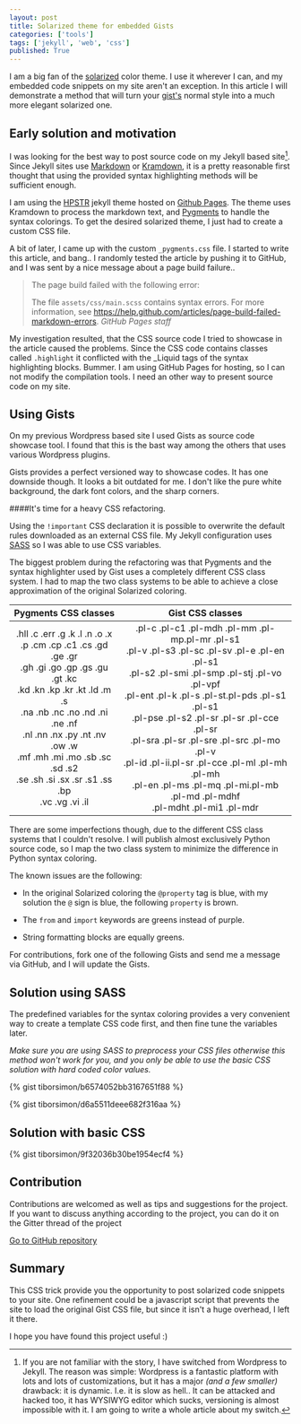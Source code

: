 ```yaml
---
layout: post
title: Solarized theme for embedded Gists
categories: ['tools']
tags: ['jekyll', 'web', 'css']
published: True
---
```


I am a big fan of the [solarized](http://ethanschoonover.com/solarized) color theme. I use it wherever I can, and my embedded code snippets on my site aren't an exception. In this article I will demonstrate a method that will turn your [gist's](gist.github.com) normal style into a much more elegant solarized one.

## Early solution and motivation

I was looking for the best way to post source code on my Jekyll based site[^1]. Since Jekyll sites use [Markdown](http://en.wikipedia.org/wiki/Markdown) or [Kramdown](http://kramdown.gettalong.org), it is a pretty reasonable first thought that using the provided syntax highlighting methods will be sufficient enough.

I am using the [HPSTR](https://github.com/mmistakes/hpstr-jekyll-theme) jekyll theme hosted on [Github Pages](https://pages.github.com). The theme uses Kramdown to process the markdown text, and [Pygments](http://pygments.org) to handle the syntax colorings. To get the desired solarized theme, I just had to create a custom CSS file.

A bit of later, I came up with the custom `_pygments.css` file. I started to write this article, and bang.. I randomly tested the article by pushing it to GitHub, and I was sent by a nice message about a page build failure..

<blockquote>
The page build failed with the following error:

The file `assets/css/main.scss` contains syntax errors. For more information, see https://help.github.com/articles/page-build-failed-markdown-errors.
<cite>GitHub Pages staff</cite>
</blockquote>

My investigation resulted, that the CSS source code I tried to showcase in the article caused the problems. Since the CSS code contains classes called `.highlight` it conflicted with the _Liquid tags of the syntax highlighting blocks. Bummer. I am using GitHub Pages for hosting, so I can not modify the compilation tools. I need an other way to present source code on my site.


## Using Gists

On my previous Wordpress based site I used Gists as source code showcase tool. I found that this is the bast way among the others that uses various Wordpress plugins.

Gists provides a perfect versioned way to showcase codes. It has one downside though. It looks a bit outdated for me. I don't like the pure white background, the dark font colors, and the sharp corners.

####It's time for a heavy CSS refactoring. 

Using the `!important` CSS declaration it is possible to overwrite the default rules downloaded as an external CSS file. My Jekyll configuration uses [SASS](http://sass-lang.com) so I was able to use CSS variables.

The biggest problem during the refactoring was that Pygments and the syntax highlighter used by Gist uses a completely different CSS class system. I had to map the two class systems to be able to achieve a close approximation of the original Solarized coloring.

| Pygments CSS classes   |      Gist CSS classes      |
|:--------:|:-------------:|
|.hll .c .err .g .k .l .n .o .x<br>.p .cm .cp .c1 .cs .gd .ge .gr<br>.gh .gi .go .gp .gs .gu .gt .kc<br>.kd .kn .kp .kr .kt .ld .m .s<br>.na .nb .nc .no .nd .ni .ne .nf<br>.nl .nn .nx .py .nt .nv .ow .w<br>.mf .mh .mi .mo .sb .sc .sd .s2<br>.se .sh .si .sx .sr .s1 .ss .bp<br>.vc .vg .vi .il | .pl-c .pl-c1 .pl-mdh .pl-mm .pl-mp.pl-mr .pl-s1<br>.pl-v .pl-s3 .pl-sc .pl-sv .pl-e .pl-en .pl-s1<br>.pl-s2 .pl-smi .pl-smp .pl-stj .pl-vo .pl-vpf<br>.pl-ent .pl-k .pl-s .pl-st.pl-pds .pl-s1 .pl-s1<br>.pl-pse .pl-s2 .pl-sr .pl-sr .pl-cce .pl-sr<br>.pl-sra .pl-sr .pl-sre .pl-src .pl-mo .pl-v<br>.pl-id .pl-ii.pl-sr .pl-cce .pl-ml .pl-mh .pl-mh<br>.pl-en .pl-ms .pl-mq .pl-mi.pl-mb .pl-md .pl-mdhf<br>.pl-mdht .pl-mi1 .pl-mdr |



There are some imperfections though, due to the different CSS class systems that I couldn't resolve. I will publish almost exclusively Python source code, so I map the two class system to minimize the difference in Python syntax coloring. 

The known issues are the following:

- In the original Solarized coloring the `@property` tag is blue, with my solution the `@` sign is blue, the following `property` is brown.

- The `from` and `import` keywords are greens instead of purple.

- String formatting blocks are equally greens.

For contributions, fork one of the following Gists and send me a message via GitHub, and I will update the Gists.

## Solution using SASS

The predefined variables for the syntax coloring provides a very convenient way to create a template CSS code first, and then fine tune the variables later.

_Make sure you are using SASS to preprocess your CSS files otherwise this method won't work for you, and you only be able to use the basic CSS solution with hard coded color values._

{% gist tiborsimon/b6574052bb3167651f88 %}

{% gist tiborsimon/d6a5511deee682f316aa %}


## Solution with basic CSS

{% gist tiborsimon/9f32036b30be1954ecf4 %}

## Contribution

Contributions are welcomed as well as tips and suggestions for the project. If you want to discuss anything according to the project, you can do it on the Gitter thread of the project

<a href='https://github.com/tiborsimon/solarized-gist' class="btn-info btn centered"><i class="fa fa-github-alt"></i> Go to GitHub repository</a><br />

## Summary

This CSS trick provide you the opportunity to post solarized code snippets to your site. One refinement could be a javascript script that prevents the site to load the original Gist CSS file, but since it isn't a huge overhead, I left it there.

I hope you have found this project useful :)


[^1]: If you are not familiar with the story, I have switched from Wordpress to Jekyll. The reason was simple: Wordpress is a fantastic platform with lots and lots of customizations, but it has a major _(and a few smaller)_ drawback: it is dynamic. I.e. it is slow as hell.. It can be attacked and hacked too, it has WYSIWYG editor which sucks, versioning is almost impossible with it. I am going to write a whole article about my switch.

